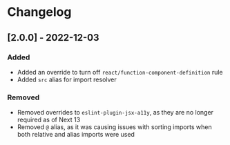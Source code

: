 # Changelog

## [2.0.0] - 2022-12-03

### Added

- Added an override to turn off `react/function-component-definition` rule
- Added `src` alias for import resolver

### Removed

- Removed overrides to `eslint-plugin-jsx-a11y`, as they are no longer required as of Next 13
- Removed `@` alias, as it was causing issues with sorting imports when both relative and alias imports were used
